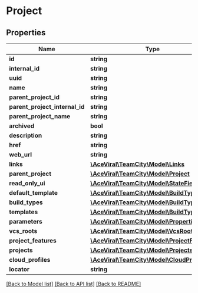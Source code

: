 # Project

## Properties
Name | Type | Description | Notes
------------ | ------------- | ------------- | -------------
**id** | **string** |  | [optional] 
**internal_id** | **string** |  | [optional] 
**uuid** | **string** |  | [optional] 
**name** | **string** |  | [optional] 
**parent_project_id** | **string** |  | [optional] 
**parent_project_internal_id** | **string** |  | [optional] 
**parent_project_name** | **string** |  | [optional] 
**archived** | **bool** |  | [optional] 
**description** | **string** |  | [optional] 
**href** | **string** |  | [optional] 
**web_url** | **string** |  | [optional] 
**links** | [**\AceViral\TeamCity\Model\Links**](Links.md) |  | [optional] 
**parent_project** | [**\AceViral\TeamCity\Model\Project**](Project.md) |  | [optional] 
**read_only_ui** | [**\AceViral\TeamCity\Model\StateField**](StateField.md) |  | [optional] 
**default_template** | [**\AceViral\TeamCity\Model\BuildType**](BuildType.md) |  | [optional] 
**build_types** | [**\AceViral\TeamCity\Model\BuildTypes**](BuildTypes.md) |  | [optional] 
**templates** | [**\AceViral\TeamCity\Model\BuildTypes**](BuildTypes.md) |  | [optional] 
**parameters** | [**\AceViral\TeamCity\Model\Properties**](Properties.md) |  | [optional] 
**vcs_roots** | [**\AceViral\TeamCity\Model\VcsRoots**](VcsRoots.md) |  | [optional] 
**project_features** | [**\AceViral\TeamCity\Model\ProjectFeatures**](ProjectFeatures.md) |  | [optional] 
**projects** | [**\AceViral\TeamCity\Model\Projects**](Projects.md) |  | [optional] 
**cloud_profiles** | [**\AceViral\TeamCity\Model\CloudProfiles**](CloudProfiles.md) |  | [optional] 
**locator** | **string** |  | [optional] 

[[Back to Model list]](../README.md#documentation-for-models) [[Back to API list]](../README.md#documentation-for-api-endpoints) [[Back to README]](../README.md)


